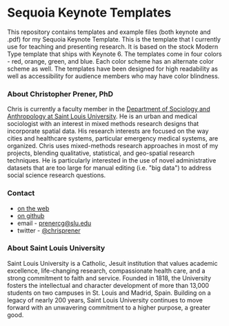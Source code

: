 # Sequoia Keynote Templates
This repository contains templates and example files (both keynote and .pdf) for my Sequoia Keynote Template. This is the template that I currently use for teaching and presenting research. It is based on the stock Modern Type template that ships with Keynote 6. The templates come in four colors - red, orange, green, and blue. Each color scheme has an alternate color scheme as well. The templates have been designed for high readability  as well as accessibility for audience members who may have color blindness. 


### About Christopher Prener, PhD
Chris is currently a faculty member in the [Department of Sociology and Anthropology at Saint Louis University](http://www.slu.edu/department-of-sociology-and-anthropology). He is an urban and medical sociologist with an interest in mixed methods research designs that incorporate spatial data. His research interests are focused on the way cities and healthcare systems, particular emergency medical systems, are organized. Chris uses mixed-methods research approaches in most of my projects, blending qualitative, statistical, and geo-spatial research techniques. He is particularly interested in the use of novel administrative datasets that are too large for manual editing (i.e. "big data") to address social science research questions. 


### Contact
- [on the web](http://www.chrisprener.net)
- [on github](http://chris-prener.github.io/)
- email - [prenercg@slu.edu](mailto:prenercg@slu.edu)
- twitter - [@chrisprener](https://twitter.com/chrisprener)


### About Saint Louis University
Saint Louis University is a Catholic, Jesuit institution that values academic excellence, life-changing research, compassionate health care, and a strong commitment to faith and service. Founded in 1818, the University fosters the intellectual and character development of more than 13,000 students on two campuses in St. Louis and Madrid, Spain. Building on a legacy of nearly 200 years, Saint Louis University continues to move forward with an unwavering commitment to a higher purpose, a greater good.